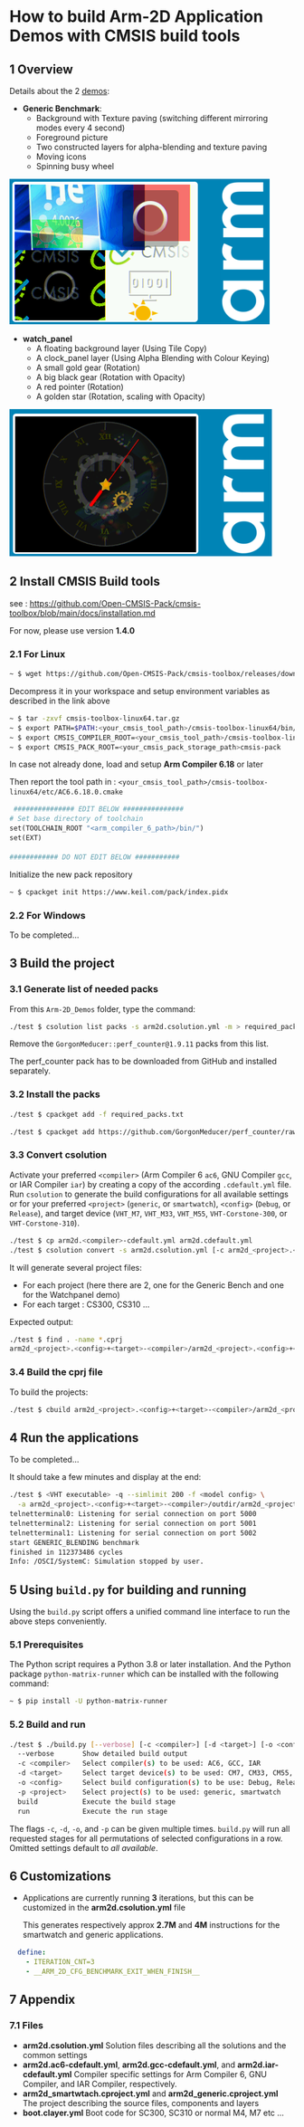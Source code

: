 # How to build Arm-2D Application Demos with CMSIS build tools

## 1 Overview

Details about the 2 [demos](https://github.com/ARM-software/Arm-2D/tree/main/examples):

- **Generic Benchmark**:
  - Background with Texture paving (switching different mirroring modes every 4 second)
  - Foreground picture
  - Two constructed layers for alpha-blending and texture paving
  - Moving icons
  - Spinning busy wheel

![Generic](../documentation/pictures/benchmark.png)

- **watch_panel**
  - A floating background layer (Using Tile Copy)
  - A clock_panel layer (Using Alpha Blending with Colour Keying)
  - A small gold gear (Rotation)
  - A big black gear (Rotation with Opacity)
  - A red pointer (Rotation)
  - A golden star (Rotation, scaling with Opacity)

![Watchpanel](../documentation/pictures/watch-panel.png)

## 2 Install CMSIS Build tools

see : https://github.com/Open-CMSIS-Pack/cmsis-toolbox/blob/main/docs/installation.md

For now, please use version **1.4.0**

### 2.1 For Linux

```bash
~ $ wget https://github.com/Open-CMSIS-Pack/cmsis-toolbox/releases/download/1.4.0/cmsis-toolbox-linux64.tar.gz
```

Decompress it in your workspace and setup environment variables as described in the link above

```bash
~ $ tar -zxvf cmsis-toolbox-linux64.tar.gz
~ $ export PATH=$PATH:<your_cmsis_tool_path>/cmsis-toolbox-linux64/bin/
~ $ export CMSIS_COMPILER_ROOT=<your_cmsis_tool_path>/cmsis-toolbox-linux64/etc/
~ $ export CMSIS_PACK_ROOT=<your_cmsis_pack_storage_path>cmsis-pack
```

In case not already done, load and setup **Arm Compiler 6.18** or later

Then report the tool path in : `<your_cmsis_tool_path>/cmsis-toolbox-linux64/etc/AC6.6.18.0.cmake`

```makefile
 ############### EDIT BELOW ###############
# Set base directory of toolchain
set(TOOLCHAIN_ROOT "<arm_compiler_6_path>/bin/")
set(EXT)

############ DO NOT EDIT BELOW ###########
```

Initialize the new pack repository

```bash
~ $ cpackget init https://www.keil.com/pack/index.pidx
```

### 2.2 For Windows

To be completed...

## 3 Build the project

### 3.1 Generate list of needed packs

From this `Arm-2D_Demos` folder, type the command:

```bash
./test $ csolution list packs -s arm2d.csolution.yml -m > required_packs.txt
```

Remove the `GorgonMeducer::perf_counter@1.9.11` packs from this list.

The perf_counter pack has to be downloaded from GitHub and installed separately.

### 3.2 Install the packs

```bash
./test $ cpackget add -f required_packs.txt
```


```bash
./test $ cpackget add https://github.com/GorgonMeducer/perf_counter/raw/main/cmsis-pack/GorgonMeducer.perf_counter.1.9.11.pack
```

### 3.3 Convert csolution

Activate your preferred `<compiler>` (Arm Compiler 6 `ac6`, GNU Compiler `gcc`, or IAR Compiler `iar`)
by creating a copy of the according `.cdefault.yml` file.
Run `csolution` to generate the build configurations for all available settings or for your preferred `<project>`
(`generic`, or `smartwatch`), `<config>` (`Debug`, or `Release`), and target device (`VHT_M7`, `VHT_M33`, `VHT_M55`,
`VHT-Corstone-300`, or `VHT-Corstone-310`).

```bash
./test $ cp arm2d.<compiler>-cdefault.yml arm2d.cdefault.yml
./test $ csolution convert -s arm2d.csolution.yml [-c arm2d_<project>.<config>+<target>]
```

It will generate several project files:

- For each project (here there are 2, one for the Generic Bench and one for the Watchpanel demo)
- For each target : CS300, CS310 ...

Expected output:

```bash
./test $ find . -name *.cprj
arm2d_<project>.<config>+<target>-<compiler>/arm2d_<project>.<config>+<target>.cprj
```

### 3.4 Build the cprj file

To build the projects:

```bash
./test $ cbuild arm2d_<project>.<config>+<target>-<compiler>/arm2d_<project>.<config>+<target>.cprj
```

## 4 Run the applications

To be completed...

It should take a few minutes and display at the end:

```bash
./test $ <VHT executable> -q --simlimit 200 -f <model config> \
  -a arm2d_<project>.<config>+<target>-<compiler>/outdir/arm2d_<project>.<config>+<target>.axf
telnetterminal0: Listening for serial connection on port 5000
telnetterminal2: Listening for serial connection on port 5001
telnetterminal1: Listening for serial connection on port 5002
start GENERIC_BLENDING benchmark
finished in 112373486 cycles
Info: /OSCI/SystemC: Simulation stopped by user.
```

## 5 Using `build.py` for building and running

Using the `build.py` script offers a unified command line interface to run the above steps
conveniently.

### 5.1 Prerequisites

The Python script requires a Python 3.8 or later installation. And the Python package `python-matrix-runner`
which can be installed with the following command:

```bash
~ $ pip install -U python-matrix-runner
```

### 5.2 Build and run

```bash
./test $ ./build.py [--verbose] [-c <compiler>] [-d <target>] [-o <config>] [-p <project>] [build] [run]
  --verbose       Show detailed build output
  -c <compiler>   Select compiler(s) to be used: AC6, GCC, IAR
  -d <target>     Select target device(s) to be used: CM7, CM33, CM55, SSE300, SSE310
  -o <config>     Select build configuration(s) to be use: Debug, Release
  -p <project>    Select project(s) to be used: generic, smartwatch
  build           Execute the build stage
  run             Execute the run stage
```

The flags `-c`, `-d`, `-o`, and `-p` can be given multiple times. `build.py` will run all requested stages
for all permutations of selected configurations in a row. Omitted settings default to *all available*.

## 6 Customizations

- Applications are currently running **3** iterations, but this can be customized in the **arm2d.csolution.yml** file

  This generates respectively approx **2.7M** and **4M** instructions for the smartwatch and generic applications.

```yaml
  define:
    - ITERATION_CNT=3
    - __ARM_2D_CFG_BENCHMARK_EXIT_WHEN_FINISH__
```

## 7 Appendix

### 7.1 Files

- **arm2d.csolution.yml**
  Solution files describing all the solutions and the common settings
- **arm2d.ac6-cdefault.yml**, **arm2d.gcc-cdefault.yml**, and **arm2d.iar-cdefault.yml**
  Compiler specific settings for Arm Compiler 6, GNU Compiler, and IAR Compiler, respectively.
- **arm2d_smartwtach.cproject.yml** and **arm2d_generic.cproject.yml**
  The project describing the source files, components and layers
- **boot.clayer.yml**
  Boot code for SC300, SC310 or normal M4, M7 etc ...
